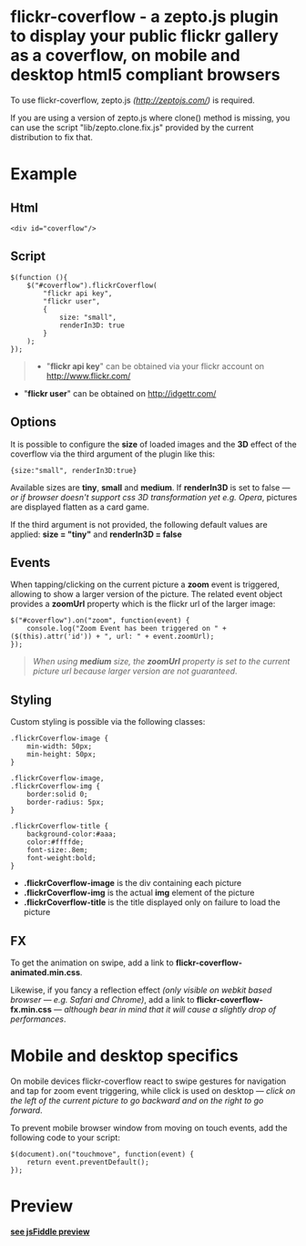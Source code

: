 # flickr-coverflow - a zepto.js plugin to display your public flickr gallery as a coverflow, on mobile and desktop html5 compliant browsers

To use flickr-coverflow, zepto.js *(<http://zeptojs.com/>)* is required.

If you are using a version of zepto.js where clone() method is missing, you can use the script "lib/zepto.clone.fix.js" provided by the current distribution to fix that.

# Example
## Html
    <div id="coverflow"/>
## Script
    $(function (){
        $("#coverflow").flickrCoverflow(
            "flickr api key",
            "flickr user",
            {
                size: "small",
                renderIn3D: true
            }
        );
    });

>- "**flickr api key**" can be obtained via your flickr account on <http://www.flickr.com/>
- "**flickr user**" can be obtained on <http://idgettr.com/>

## Options
It is possible to configure the **size** of loaded images and the **3D** effect of the coverflow via the third argument of the plugin like this:

    {size:"small", renderIn3D:true}

Available sizes are **tiny**, **small** and **medium**. If **renderIn3D** is set to false — *or if browser doesn't support css 3D transformation yet e.g. Opera*, pictures are displayed flatten as a card game.

If the third argument is not provided, the following default values are applied: **size = "tiny"** and **renderIn3D = false**

## Events
When tapping/clicking on the current picture a **zoom** event is triggered, allowing to show a larger version of the picture. The related event object provides a **zoomUrl** property which is the flickr url of the larger image:

    $("#coverflow").on("zoom", function(event) {
        console.log("Zoom Event has been triggered on " + ($(this).attr('id')) + ", url: " + event.zoomUrl);
    });

>*When using **medium** size, the **zoomUrl** property is set to the current picture url because larger version are not guaranteed*.

## Styling
Custom styling is possible via the following classes:

    .flickrCoverflow-image {
        min-width: 50px;
        min-height: 50px;
    }

    .flickrCoverflow-image,
    .flickrCoverflow-img {
        border:solid 0;
        border-radius: 5px;
    }

    .flickrCoverflow-title {
        background-color:#aaa;
        color:#ffffde;
        font-size:.8em;
        font-weight:bold;
    }

- **.flickrCoverflow-image** is the div containing each picture
- **.flickrCoverflow-img** is the actual **img** element of the picture
- **.flickrCoverflow-title** is the title displayed only on failure to load the picture

## FX
To get the animation on swipe, add a link to **flickr-coverflow-animated.min.css**.

Likewise, if you fancy a reflection effect *(only visible on webkit based browser — e.g. Safari and Chrome)*, add a link to **flickr-coverflow-fx.min.css** — *although bear in mind that it will cause a slightly drop of performances*.

# Mobile and desktop specifics
On mobile devices flickr-coverflow react to swipe gestures for navigation and tap for zoom event triggering, while click is used on desktop — *click on the left of the current picture to go backward and on the right to go forward*.

To prevent mobile browser window from moving on touch events, add the following code to your script:

    $(document).on("touchmove", function(event) {
        return event.preventDefault();
    });

# Preview
**[see jsFiddle preview](http://jsfiddle.net/7AAth/13/)**